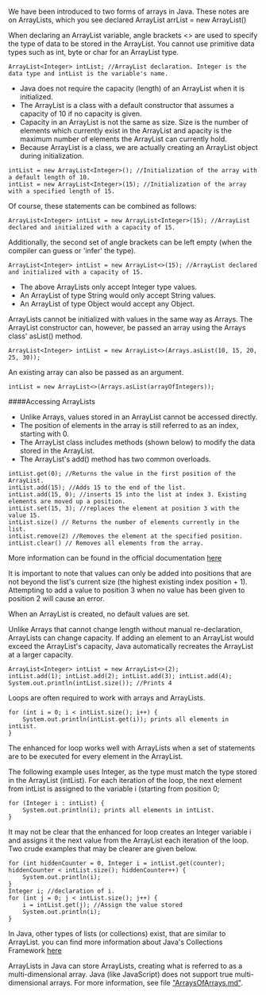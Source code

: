 We have been introduced to two forms of arrays in Java.
These notes are on ArrayLists, which you see declared ArrayList<type> arrList = new ArrayList<type>()


When declaring an ArrayList variable, angle brackets <> are used to specify the type of data to be stored in the ArrayList. You cannot use primitive data types such as int, byte or char for an ArrayList type.

`ArrayList<Integer> intList; //ArrayList declaration. Integer is the data type and intList is the variable's name.`

- Java does not require the capacity (length) of an ArrayList when it is initialized.
- The ArrayList is a class with a default constructor that assumes a capacity of 10 if no capacity is given.
- Capacity in an ArrayList is not the same as size. Size is the number of elements which currently exist in the ArrayList and apacity is the maximum number of elements the ArrayList can currently hold.
- Because ArrayList is a class, we are actually creating an ArrayList object during initialization.
```
intList = new ArrayList<Integer>(); //Initialization of the array with a default length of 10.
intList = new ArrayList<Integer>(15); //Initialization of the array with a specified length of 15.
```
Of course, these statements can be combined as follows:

`ArrayList<Integer> intList = new ArrayList<Integer>(15); //ArrayList declared and initialized with a capacity of 15.`

Additionally, the second set of angle brackets can be left empty (when the compiler can guess or 'infer' the type).

`ArrayList<Integer> intList = new ArrayList<>(15); //ArrayList declared and initialized with a capacity of 15.`

- The above ArrayLists only accept Integer type values.
- An ArrayList of type String would only accept String values.
- An ArrayList of type Object would accept any Object.

ArrayLists cannot be initialized with values in the same way as Arrays. The ArrayList constructor can, however, be passed an array using the Arrays class' asList() method.

`ArrayList<Integer> intList = new ArrayList<>(Arrays.asList(10, 15, 20, 25, 30));`

An existing array can also be passed as an argument.

`intList = new ArrayList<>(Arrays.asList(arrayOfIntegers));`

####Accessing ArrayLists
* Unlike Arrays, values stored in an ArrayList cannot be accessed directly.
* The position of elements in the array is still referred to as an index, starting with 0.
* The ArrayList class includes methods (shown below) to modify the data stored in the ArrayList.
* The ArrayList's add() method has two common overloads.

```
intList.get(0); //Returns the value in the first position of the ArrayList.
intList.add(15); //Adds 15 to the end of the list.
intList.add(15, 0); //inserts 15 into the list at index 3. Existing elements are moved up a position.
intList.set(15, 3); //replaces the element at position 3 with the value 15.
intList.size() // Returns the number of elements currently in the list.
intList.remove(2) //Removes the element at the specified position.
intList.clear() // Removes all elements from the array.
```
More information can be found in the official documentation [here](http://docs.oracle.com/javase/7/docs/api/java/util/ArrayList.html)

It is important to note that values can only be added into positions that are not beyond the list's current size (the highest existing index position + 1).
Attempting to add a value to position 3 when no value has been given to position 2 will cause an error.

When an ArrayList is created, no default values are set.

Unlike Arrays that cannot change length without manual re-declaration, ArrayLists can change capacity.
If adding an element to an ArrayList would exceed the ArrayList's capacity, Java automatically recreates the ArrayList at a larger capacity.
```
ArrayList<Integer> intList = new ArrayList<>(2);
intList.add(1); intList.add(2); intList.add(3); intList.add(4);
System.out.println(intList.size()); //Prints 4
```

Loops are often required to work with arrays and ArrayLists.
```
for (int i = 0; i < intList.size(); i++) {
	System.out.println(intList.get(i)); prints all elements in intList.
}
```

The enhanced for loop works well with ArrayLists when a set of statements are to be executed for every element in the ArrayList.

The following example uses Integer, as the type must match the type stored in the ArrayList (intList).
For each iteration of the loop, the next element from intList is assigned to the variable i (starting from position 0;
```
for (Integer i : intList) {
	System.out.println(i); prints all elements in intList.
}
```

It may not be clear that the enhanced for loop creates an Integer variable i and assigns it the next value from the ArrayList each iteration of the loop. Two crude examples that may be clearer are given below.
```
for (int hiddenCounter = 0, Integer i = intList.get(counter); hiddenCounter < intList.size(); hiddenCounter++) {
	System.out.println(i);
}
Integer i; //declaration of i.
for (int j = 0; j < intList.size(); j++) {
	i = intList.get(j); //Assign the value stored
	System.out.println(i);
}
```
In Java, other types of lists (or collections) exist, that are similar to ArrayList.
you can find more information about Java's Collections Framework [here](http://docs.oracle.com/javase/7/docs/technotes/guides/collections/index.html)

ArrayLists in Java can store ArrayLists, creating what is referred to as a multi-dimensional array.
Java (like JavaScript) does not support true multi-dimensional arrays.
For more information, see file ["ArraysOfArrays.md"](https://github.com/LucidityWaver/ICA40511-Keywords/new/master/Java/ArraysOfArrays.md).
